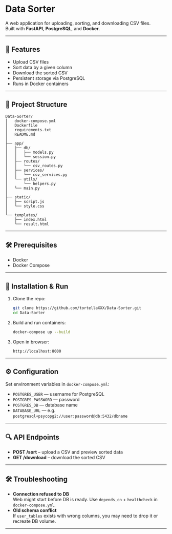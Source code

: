 # Data Sorter

A web application for uploading, sorting, and downloading CSV files.  
Built with **FastAPI**, **PostgreSQL**, and **Docker**.

---

## 🚀 Features

- Upload CSV files  
- Sort data by a given column  
- Download the sorted CSV  
- Persistent storage via PostgreSQL  
- Runs in Docker containers  

---

## 📁 Project Structure

```
Data-Sorter/
│   docker-compose.yml
│   Dockerfile
│   requirements.txt
│   README.md
│
├── app/
│   ├── db/
│   │   ├── models.py
│   │   └── session.py
│   ├── routes/
│   │   └── csv_routes.py
│   ├── services/
│   │   └── csv_services.py
│   └── utils/
│       └── helpers.py
│   └── main.py
│
├── static/
│   ├── script.js
│   └── style.css
│
└── templates/
    ├── index.html
    └── result.html
```

---

## 🛠 Prerequisites

- Docker  
- Docker Compose  

---

## 🔧 Installation & Run

1. Clone the repo:  
   ```bash
   git clone https://github.com/tortellaXXX/Data-Sorter.git
   cd Data-Sorter
   ```

2. Build and run containers:  
   ```bash
   docker-compose up --build
   ```

3. Open in browser:  
   ```
   http://localhost:8000
   ```

---

## ⚙️ Configuration

Set environment variables in `docker-compose.yml`:  

- `POSTGRES_USER` — username for PostgreSQL  
- `POSTGRES_PASSWORD` — password  
- `POSTGRES_DB` — database name  
- `DATABASE_URL` — e.g. `postgresql+psycopg2://user:password@db:5432/dbname`

---

## 🔍 API Endpoints

- **POST /sort** – upload a CSV and preview sorted data  
- **GET /download** – download the sorted CSV  

---

## 🛠 Troubleshooting

- **Connection refused to DB**  
  Web might start before DB is ready. Use `depends_on` + `healthcheck` in `docker-compose.yml`.  
- **Old schema conflict**  
  If `user_tables` exists with wrong columns, you may need to drop it or recreate DB volume.

--- 
